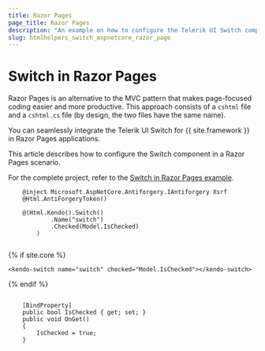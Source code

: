 ```yaml
---
title: Razor Pages
page_title: Razor Pages
description: "An example on how to configure the Telerik UI Switch component for {{ site.framework }} in a Razor Page."
slug: htmlhelpers_switch_aspnetcore_razor_page
---
```


# Switch in Razor Pages

Razor Pages is an alternative to the MVC pattern that makes page-focused coding easier and more productive. This approach consists of a `cshtml` file and a `cshtml.cs` file (by design, the two files have the same name). 

You can seamlessly integrate the Telerik UI Switch for {{ site.framework }} in Razor Pages applications.

This article describes how to configure the Switch component in a Razor Pages scenario.

For the complete project, refer to the [Switch in Razor Pages example](https://github.com/telerik/ui-for-aspnet-core-examples/blob/master/Telerik.Examples.RazorPages/Telerik.Examples.RazorPages/Pages/Switch/SwitchIndex.cshtml).

```tab-HtmlHelper(csthml)        
    @inject Microsoft.AspNetCore.Antiforgery.IAntiforgery Xsrf
    @Html.AntiForgeryToken()

    @(Html.Kendo().Switch()
            .Name("switch")
            .Checked(Model.IsChecked)
        )
	
```
{% if site.core %}
```TagHelper
<kendo-switch name="switch" checked="Model.IsChecked"></kendo-switch>
```
{% endif %}
```tab-PageModel(cshtml.cs)      
	
    [BindProperty]
    public bool IsChecked { get; set; }
    public void OnGet()
    {
        IsChecked = true;
    }
    
```
